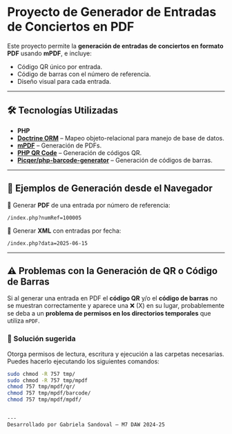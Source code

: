# Proyecto de Generador de Entradas de Conciertos en PDF

Este proyecto permite la **generación  de entradas de conciertos en formato PDF** usando **mPDF**, e incluye:

- Código QR único por entrada.  
- Código de barras con el número de referencia.  
- Diseño visual para cada entrada.  

---

## 🛠 Tecnologías Utilizadas

- **PHP**
- **[Doctrine ORM](https://www.doctrine-project.org/projects/orm.html)** – Mapeo objeto-relacional para manejo de base de datos.
- **[mPDF](https://mpdf.github.io/)** – Generación de PDFs.
- **[PHP QR Code](https://github.com/kazuhikoarase/qrcode-generator)** – Generación de códigos QR.
- **[Picqer/php-barcode-generator](https://github.com/picqer/php-barcode-generator)** – Generación de códigos de barras.

---

## 🧪 Ejemplos de Generación desde el Navegador

🔹 Generar **PDF** de una entrada por número de referencia:

``` 
/index.php?numRef=100005
```

🔹 Generar **XML** con entradas por fecha:

```
/index.php?data=2025-06-15
```

---



## ⚠️ Problemas con la Generación de QR o Código de Barras

Si al generar una entrada en PDF el **código QR** y/o el **código de barras** no se muestran correctamente y aparece una ❌ (X) en su lugar, probablemente se deba a un **problema de permisos en los directorios temporales** que utiliza `mPDF`.

### 🔧 Solución sugerida

Otorga permisos de lectura, escritura y ejecución a las carpetas necesarias. Puedes hacerlo ejecutando los siguientes comandos:

```bash
sudo chmod -R 757 tmp/
sudo chmod -R 757 tmp/mpdf
chmod 757 tmp/mpdf/qr/
chmod 757 tmp/mpdf/barcode/
chmod 757 tmp/mpdf/mpdf/


---
Desarrollado por Gabriela Sandoval – M7 DAW 2024-25